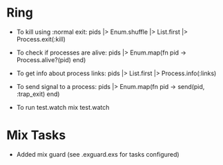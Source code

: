# Ring

* To kill using :normal exit:
   pids |> Enum.shuffle |> List.first |> Process.exit(:kill)

* To check if processes are alive:
   pids |> Enum.map(fn pid -> Process.alive?(pid) end)

* To get info about process links:
	 pids |> List.first |> Process.info(:links)

* To send signal to a process:
	 pids |> Enum.map(fn pid -> send(pid, :trap_exit) end)

* To run test.watch
	 mix test.watch



# Mix Tasks

* Added mix guard (see .exguard.exs for tasks configured)



